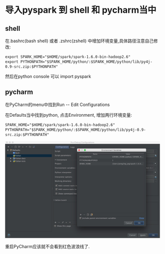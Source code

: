 导入pyspark 到 shell 和 pycharm当中
===================================

shell
-----

在.bashrc(bash shell) 或者 .zshrc(zshell) 中增加环境变量,具体路径注意自己修改:

    export SPARK_HOME="$HOME/spark/spark-1.6.0-bin-hadoop2.6"
    export PYTHONPATH="$SPARK_HOME/python/:$SPARK_HOME/python/lib/py4j-0.9-src.zip:$PYTHONPATH"

然后在python console 可以 import pyspark

pycharm
-------

在PyCharm的menu中找到Run -- Edit Configurations

在Defaults当中找到python, 点击Environment, 增加两行环境变量:

    SPARK_HOME="$HOME/spark/spark-1.6.0-bin-hadoop2.6"
    PYTHONPATH="$SPARK_HOME/python/:$SPARK_HOME/python/lib/py4j-0.9-src.zip:$PYTHONPATH"

![image](pycharm_run_add_env.jpg)

重启PyCharm应该就不会看到红色波浪线了.
